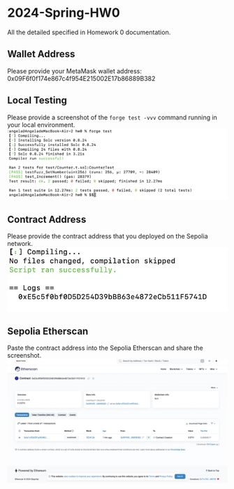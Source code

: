 # 2024-Spring-HW0

All the detailed specified in Homework 0 documentation.

## Wallet Address
Please provide your MetaMask wallet address: 0x09F6f0f174e867c4f954E215002E17b86889B382

## Local Testing
Please provide a screenshot of the `forge test -vvv` command running in your local environment.
![image1](https://github.com/AngelaKao0523/2024-Spring-HW0/blob/main/1.png)
## Contract Address
Please provide the contract address that you deployed on the Sepolia network.
![image](https://github.com/AngelaKao0523/2024-Spring-HW0/blob/main/2.png)

## Sepolia Etherscan
Paste the contract address into the Sepolia Etherscan and share the screenshot.
![image](https://github.com/AngelaKao0523/2024-Spring-HW0/blob/main/3.png)
